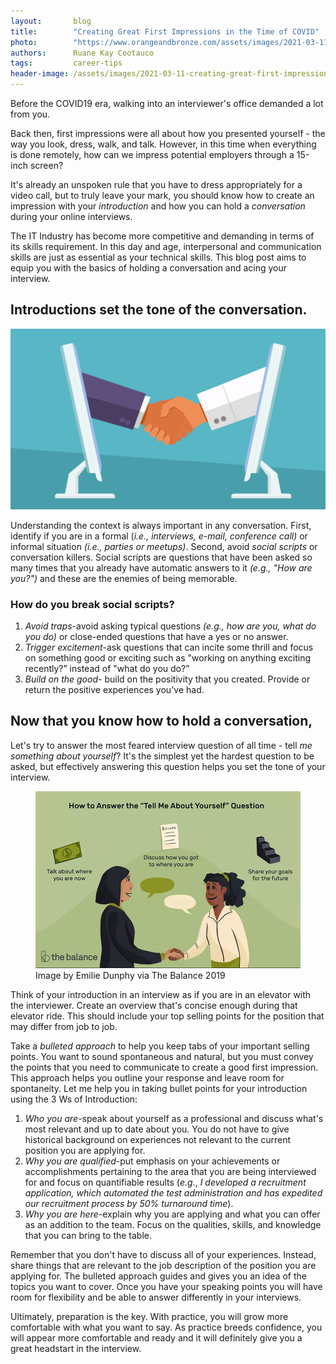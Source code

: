 ```yaml
---
layout:       blog
title:        "Creating Great First Impressions in the Time of COVID"
photo:		  "https://www.orangeandbronze.com/assets/images/2021-03-11-creating-great-first-impressions-in-the-time-of-COVID/FBimage-CreatingGreatFirstImpressionsInTheTimeOfCOVID.png"
authors:      Ruane Kay Cootauco
tags:         career-tips
header-image: /assets/images/2021-03-11-creating-great-first-impressions-in-the-time-of-COVID/CreatingGreatFirstImpressions-in-theTime-of-COVID.png
---
```


Before the COVID19 era, walking into an interviewer's office demanded a lot from you.

Back then, first impressions were all about how you presented yourself - the way you look, dress, walk, and talk. However, in this time when everything is done remotely, how can we impress potential employers through a 15-inch screen?

It's already an unspoken rule that you have to dress appropriately for a video call, but to truly leave your mark, you should know how to create an impression with your *introduction* and how you can hold a *conversation* during your online interviews.

The IT Industry has become more competitive and demanding in terms of its skills requirement. In this day and age, interpersonal and communication skills are just as essential as your technical skills. This blog post aims to equip you with the basics of holding a conversation and acing your interview. 

## Introductions set the tone of the conversation.

![Shaking hands](/assets/images/2021-03-11-creating-great-first-impressions-in-the-time-of-COVID/shakehands-1.png "Shaking hands")

Understanding the context is always important in any conversation. First, identify if you are in a formal (*i.e., interviews, e-mail, conference call)* or informal situation *(i.e., parties or meetups)*. Second, avoid *social scripts* or conversation killers. Social scripts are questions that have been asked so many times that you already have automatic answers to it *(e.g., "How are you?")* and these are the enemies of being memorable.

### How do you break social scripts?

1. *Avoid traps*-avoid asking typical questions *(e.g., how are you, what do you do)* or close-ended questions that have a yes or no answer.
2. *Trigger excitement*-ask questions that can incite some thrill and focus on something good or exciting such as "working on anything exciting recently?” instead of "what do you do?”
3. *Build on the good*- build on the positivity that you created. Provide or return the positive experiences you've had.


## Now that you know how to hold a conversation, 

Let's try to answer the most feared interview question of all time - tell *me something about yourself*? It's the simplest yet the hardest question to be asked, but effectively answering this question helps you set the tone of your interview.

<figure>
  <img src="/assets/images/2021-03-11-creating-great-first-impressions-in-the-time-of-COVID/HowToAnswerTheTellMeAboutYourselfQuestion.png" />
  <figcaption>Image by Emilie Dunphy via The Balance 2019</figcaption>
</figure>

Think of your introduction in an interview as if you are in an elevator with the interviewer. Create an overview that's concise enough during that elevator ride. This should include your top selling points for the position that may differ from job to job.

Take a *bulleted approach* to help you keep tabs of your important selling points. You want to sound spontaneous and natural, but you must convey the points that you need to communicate to create a good first impression. This approach helps you outline your response and leave room for spontaneity. Let me help you in taking bullet points for your introduction using the 3 Ws of Introduction:

1. *Who you are*-speak about yourself as a professional and discuss what's most relevant and up to date about you. You do not have to give historical background on experiences not relevant to the current position you are applying for.
2. *Why you are qualified*-put emphasis on your achievements or accomplishments pertaining to the area that you are being interviewed for and focus on quantifiable results (*e.g.*, *I developed a recruitment application, which automated the test administration and has expedited our recruitment process by 50% turnaround time*).
3. *Why you are here*-explain why you are applying and what you can offer as an addition to the team. Focus on the qualities, skills, and knowledge that you can bring to the table.

Remember that you don't have to discuss all of your experiences. Instead, share things that are relevant to the job description of the position you are applying for. The bulleted approach guides and gives you an idea of the topics you want to cover. Once you have your speaking points you will have room for flexibility and be able to answer differently in your interviews.

Ultimately, preparation is the key. With practice, you will grow more comfortable with what you want to say. As practice breeds confidence, you will appear more comfortable and ready and it will definitely give you a great headstart in the interview.